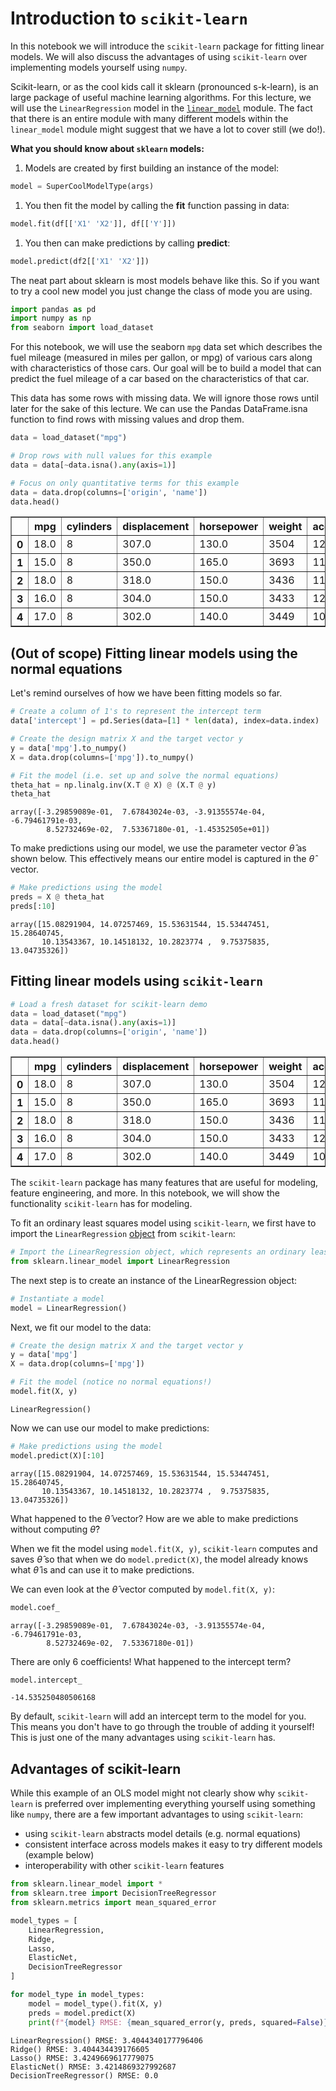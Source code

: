 # Introduction to `scikit-learn`

In this notebook we will introduce the `scikit-learn` package for fitting linear models. We will also discuss the advantages of using `scikit-learn` over implementing models yourself using `numpy`.

Scikit-learn, or as the cool kids call it sklearn (pronounced s-k-learn), is an large package of useful machine learning algorithms. For this lecture, we will use the `LinearRegression` model in the [`linear_model`](https://scikit-learn.org/stable/modules/classes.html#module-sklearn.linear_model) module.  The fact that there is an entire module with many different models within the `linear_model` module might suggest that we have a lot to cover still (we do!).  

**What you should know about `sklearn` models:**

1. Models are created by first building an instance of the model:
```python
model = SuperCoolModelType(args)
```
1. You then fit the model by calling the **fit** function passing in data:
```python
model.fit(df[['X1' 'X2']], df[['Y']])
```
1. You then can make predictions by calling **predict**:
```python
model.predict(df2[['X1' 'X2']])
```

The neat part about sklearn is most models behave like this.  So if you want to try a cool new model you just change the class of mode you are using. 


```python
import pandas as pd
import numpy as np
from seaborn import load_dataset
```

For this notebook, we will use the seaborn `mpg` data set which describes the fuel mileage (measured in miles per gallon, or mpg) of various cars along with characteristics of those cars. Our goal will be to build a model that can predict the fuel mileage of a car based on the characteristics of that car.

This data has some rows with missing data. We will ignore those rows until later for the sake of this lecture. We can use the Pandas DataFrame.isna function to find rows with missing values and drop them.



```python
data = load_dataset("mpg")

# Drop rows with null values for this example
data = data[~data.isna().any(axis=1)]

# Focus on only quantitative terms for this example
data = data.drop(columns=['origin', 'name'])
data.head()
```




<div>
<style scoped>
    .dataframe tbody tr th:only-of-type {
        vertical-align: middle;
    }

    .dataframe tbody tr th {
        vertical-align: top;
    }

    .dataframe thead th {
        text-align: right;
    }
</style>
<table border="1" class="dataframe">
  <thead>
    <tr style="text-align: right;">
      <th></th>
      <th>mpg</th>
      <th>cylinders</th>
      <th>displacement</th>
      <th>horsepower</th>
      <th>weight</th>
      <th>acceleration</th>
      <th>model_year</th>
    </tr>
  </thead>
  <tbody>
    <tr>
      <th>0</th>
      <td>18.0</td>
      <td>8</td>
      <td>307.0</td>
      <td>130.0</td>
      <td>3504</td>
      <td>12.0</td>
      <td>70</td>
    </tr>
    <tr>
      <th>1</th>
      <td>15.0</td>
      <td>8</td>
      <td>350.0</td>
      <td>165.0</td>
      <td>3693</td>
      <td>11.5</td>
      <td>70</td>
    </tr>
    <tr>
      <th>2</th>
      <td>18.0</td>
      <td>8</td>
      <td>318.0</td>
      <td>150.0</td>
      <td>3436</td>
      <td>11.0</td>
      <td>70</td>
    </tr>
    <tr>
      <th>3</th>
      <td>16.0</td>
      <td>8</td>
      <td>304.0</td>
      <td>150.0</td>
      <td>3433</td>
      <td>12.0</td>
      <td>70</td>
    </tr>
    <tr>
      <th>4</th>
      <td>17.0</td>
      <td>8</td>
      <td>302.0</td>
      <td>140.0</td>
      <td>3449</td>
      <td>10.5</td>
      <td>70</td>
    </tr>
  </tbody>
</table>
</div>



## (Out of scope) Fitting linear models using the normal equations

Let's remind ourselves of how we have been fitting models so far.


```python
# Create a column of 1's to represent the intercept term
data['intercept'] = pd.Series(data=[1] * len(data), index=data.index)

# Create the design matrix X and the target vector y
y = data['mpg'].to_numpy()
X = data.drop(columns=['mpg']).to_numpy()

# Fit the model (i.e. set up and solve the normal equations)
theta_hat = np.linalg.inv(X.T @ X) @ (X.T @ y)
theta_hat
```




    array([-3.29859089e-01,  7.67843024e-03, -3.91355574e-04, -6.79461791e-03,
            8.52732469e-02,  7.53367180e-01, -1.45352505e+01])



To make predictions using our model, we use the parameter vector $\hat{\theta}$ as shown below. This effectively means our entire model is captured in the $\hat{\theta}$ vector.


```python
# Make predictions using the model
preds = X @ theta_hat
preds[:10]
```




    array([15.08291904, 14.07257469, 15.53631544, 15.53447451, 15.28640745,
           10.13543367, 10.14518132, 10.2823774 ,  9.75375835, 13.04735326])



## Fitting linear models using `scikit-learn`


```python
# Load a fresh dataset for scikit-learn demo
data = load_dataset("mpg")
data = data[~data.isna().any(axis=1)]
data = data.drop(columns=['origin', 'name'])
data.head()
```




<div>
<style scoped>
    .dataframe tbody tr th:only-of-type {
        vertical-align: middle;
    }

    .dataframe tbody tr th {
        vertical-align: top;
    }

    .dataframe thead th {
        text-align: right;
    }
</style>
<table border="1" class="dataframe">
  <thead>
    <tr style="text-align: right;">
      <th></th>
      <th>mpg</th>
      <th>cylinders</th>
      <th>displacement</th>
      <th>horsepower</th>
      <th>weight</th>
      <th>acceleration</th>
      <th>model_year</th>
    </tr>
  </thead>
  <tbody>
    <tr>
      <th>0</th>
      <td>18.0</td>
      <td>8</td>
      <td>307.0</td>
      <td>130.0</td>
      <td>3504</td>
      <td>12.0</td>
      <td>70</td>
    </tr>
    <tr>
      <th>1</th>
      <td>15.0</td>
      <td>8</td>
      <td>350.0</td>
      <td>165.0</td>
      <td>3693</td>
      <td>11.5</td>
      <td>70</td>
    </tr>
    <tr>
      <th>2</th>
      <td>18.0</td>
      <td>8</td>
      <td>318.0</td>
      <td>150.0</td>
      <td>3436</td>
      <td>11.0</td>
      <td>70</td>
    </tr>
    <tr>
      <th>3</th>
      <td>16.0</td>
      <td>8</td>
      <td>304.0</td>
      <td>150.0</td>
      <td>3433</td>
      <td>12.0</td>
      <td>70</td>
    </tr>
    <tr>
      <th>4</th>
      <td>17.0</td>
      <td>8</td>
      <td>302.0</td>
      <td>140.0</td>
      <td>3449</td>
      <td>10.5</td>
      <td>70</td>
    </tr>
  </tbody>
</table>
</div>



The `scikit-learn` package has many features that are useful for modeling, feature engineering, and more. In this notebook, we will show the functionality `scikit-learn` has for modeling.

To fit an ordinary least squares model using `scikit-learn`, we first have to import the `LinearRegression` [object](https://scikit-learn.org/stable/modules/generated/sklearn.linear_model.LinearRegression.html) from `scikit-learn`:


```python
# Import the LinearRegression object, which represents an ordinary least squares model
from sklearn.linear_model import LinearRegression
```

The next step is to create an instance of the LinearRegression object:


```python
# Instantiate a model
model = LinearRegression()
```

Next, we fit our model to the data:


```python
# Create the design matrix X and the target vector y
y = data['mpg']
X = data.drop(columns=['mpg'])

# Fit the model (notice no normal equations!)
model.fit(X, y)
```




    LinearRegression()



Now we can use our model to make predictions:


```python
# Make predictions using the model
model.predict(X)[:10]
```




    array([15.08291904, 14.07257469, 15.53631544, 15.53447451, 15.28640745,
           10.13543367, 10.14518132, 10.2823774 ,  9.75375835, 13.04735326])



What happened to the $\hat{\theta}$ vector? How are we able to make predictions without computing $\hat{\theta}$?

When we fit the model using `model.fit(X, y)`, `scikit-learn` computes and saves $\hat{\theta}$ so that when we do `model.predict(X)`, the model already knows what $\hat{\theta}$ is and can use it to make predictions.

We can even look at the $\hat{\theta}$ vector computed by `model.fit(X, y)`:


```python
model.coef_
```




    array([-3.29859089e-01,  7.67843024e-03, -3.91355574e-04, -6.79461791e-03,
            8.52732469e-02,  7.53367180e-01])



There are only 6 coefficients! What happened to the intercept term?


```python
model.intercept_
```




    -14.535250480506168



By default, `scikit-learn` will add an intercept term to the model for you. This means you don't have to go through the trouble of adding it yourself! This is just one of the many advantages using `scikit-learn` has.

## Advantages of scikit-learn

While this example of an OLS model might not clearly show why `scikit-learn` is preferred over implementing everything yourself using something like `numpy`, there are a few important advantages to using `scikit-learn`:

- using `scikit-learn` abstracts model details (e.g. normal equations)
- consistent interface across models makes it easy to try different models (example below)
- interoperability with other `scikit-learn` features


```python
from sklearn.linear_model import *
from sklearn.tree import DecisionTreeRegressor
from sklearn.metrics import mean_squared_error

model_types = [
    LinearRegression,
    Ridge,
    Lasso,
    ElasticNet,
    DecisionTreeRegressor
]

for model_type in model_types:
    model = model_type().fit(X, y)
    preds = model.predict(X)
    print(f"{model} RMSE: {mean_squared_error(y, preds, squared=False)}")
```

    LinearRegression() RMSE: 3.4044340177796406
    Ridge() RMSE: 3.404434439176605
    Lasso() RMSE: 3.4249669617779075
    ElasticNet() RMSE: 3.4214869327992687
    DecisionTreeRegressor() RMSE: 0.0

